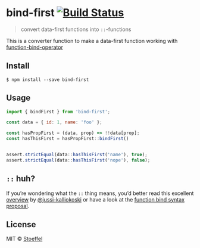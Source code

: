 # bind-first [![Build Status](https://travis-ci.org/stoeffel/bind-first.svg?branch=master)](https://travis-ci.org/stoeffel/bind-first)

> convert data-first functions into `::`-functions

This is a converter function to make a data-first function working with [function-bind-operator](http://babeljs.io/blog/2015/05/14/function-bind/)


## Install

```
$ npm install --save bind-first
```


## Usage

```js
import { bindFirst } from 'bind-first';

const data = { id: 1, name: 'foo' };

const hasPropFirst = (data, prop) => !!data[prop];
const hasThisFirst = hasPropFirst::bindFirst()


assert.strictEqual(data::hasThisFirst('name'), true);
assert.strictEqual(data::hasThisFirst('nope'), false);
```

`::` huh?
----

If you’re wondering what the `::` thing means, you’d better read this excellent [overview](https://github.com/jussi-kalliokoski/trine/blob/5b735cbfb6b28ae94bac0446d9ecd5ce51fb149b/README.md#why) by [@jussi-kalliokoski](https://github.com/jussi-kalliokoski) or have a look at the [function bind syntax proposal](https://github.com/zenparsing/es-function-bind).



## License

MIT © [Stoeffel](http://stoeffel.github.io)
